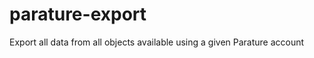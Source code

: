 parature-export
===============

Export all data from all objects available using a given Parature account
